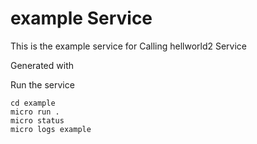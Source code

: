 # example Service

This is the example service for Calling hellworld2 Service

Generated with


Run the service

```
cd example
micro run .
micro status
micro logs example
```